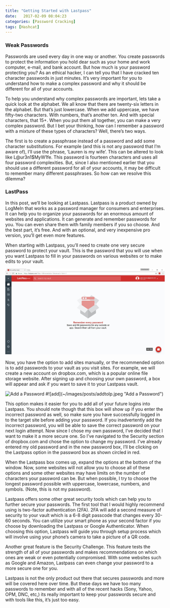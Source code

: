 ```yaml
---
title: "Getting Started with Lastpass"
date:   2017-02-09 08:04:23
categories: [Password Cracking]
tags: [Hashcat]
---
```


### Weak Passwords

Passwords are used every day in one way or another.  You create passwords to protect the information you hold dear such as your home and work computer, e-mail, and bank account.  But how much is your password protecting you?  As an ethical hacker, I can tell you that I have cracked ten character passwords in just minutes.  It’s very important for you to understand how to make a complex password and why it should be different for all of your accounts.

To help you understand why complex passwords are important, lets take a quick look at the alphabet.  We all know that there are twenty-six letters in the alphabet.  But that’s just lowercase.  When we add uppercase, we have fifty-two characters.  With numbers, that’s another ten.  And with special characters, that 15+.  When you put them all together, you can make a very complex password.  But I bet your thinking, how can I remember a password with a mixture of these types of characters?  Well, there’s two ways.

The first is to create a passphrase instead of a password and add some character substitutions.  For example (and this is not any password that I’m aware of), I’ll use the phrase, ‘Lauren is my wife’.  This can be altered to look like L@ur3n1$MyW1fe. This password is fourteen characters and uses all four password complexities.  But, since I also mentioned earlier that you should use a different password for all of your accounts, it may be difficult to remember many different passphrases.  So how can we resolve this dilemma?

### LastPass
In this post, we’ll be looking at Lastpass.  Lastpass is a product owned by LogMeIn that works as a password manager for consumers and enterprises.  It can help you to organize your passwords for an enormous amount of websites and applications.  It can generate and remember passwords for you.  You can even share them with family members if you so choose. And the best part, it’s free.  And with an optional, and very inexpensive pro version, you’ll get even more features.

When starting with Lastpass, you’ll need to create one very secure password to protect your vault.  This is the password that you will use when you want Lastpass to fill in your passwords on various websites or to make edits to your vault.

![vault](/images/posts/vault.png "LastPass Vault")

Now, you have the option to add sites manually, or the recommended option is to add passwords to your vault as you visit sites.  For example, we will create a new account on dropbox.com, which is a popular online file storage website.  After signing up and choosing your own password, a box will appear and ask if you want to save it to your Lastpass vault.

<img src="http://infosecured.github.io/images/posts/vault.png" alt="Add a Password" class="inline"/>
#![add](~/images/posts/addtolp.jpeg "Add a Password")

This option makes it easier for you to add all of your future logins into Lastpass.  You should note though that this box will show up if you enter the incorrect password as well, so make sure you have successfully logged in to the target site before adding your password.  If you inadvertently add the incorrect password, you will be able to save the correct password on your next login attempt.  Now since I chose my own password, I’ve decided that I want to make it a more secure one.  So I’ve navigated to the Security section of dropbox.com and chose the option to change my password.  I’ve already entered my old password and in the new password box, I’ll be clicking on the Lastpass option in the password box as shown circled in red.

When the Lastpass box comes up, expand the options at the bottom of the window.  Now, some websites will not allow you to choose all of these options and some other websites may have limits on the number of characters your password can be.  But when possible, I try to choose the longest password possible with uppercase, lowercase, numbers, and symbols. (Note, this is not my password).

Lastpass offers some other great security tools which can help you to further secure your passwords.  The first tool that I would highly recommend using is two-factor authentication (2FA).  2FA will add a second measure of security to your vault which is a 6-8 digit passcode that changes every 30-60 seconds.  You can utilize your smart phone as your second factor if you choose by downloading the Lastpass or Google Authenticator.  When choosing this option, Lastpass will guide you through setup process which will involve using your phone’s camera to take a picture of a QR code.

Another great feature is the Security Challenge. This feature tests the strength of all of your passwords and makes recommendations on which ones are weak or even potentially compromised.  With some websites such as Google and Amazon, Lastpass can even change your password to a more secure one for you.

Lastpass is not the only product out there that secures passwords and more will be covered here over time.  But these days we have too many passwords to remember and with all of the recent hacks (Sony, Yahoo, OPM, DNC, etc,) its really important to keep your passwords secure and with tools like this, it’s just too easy.